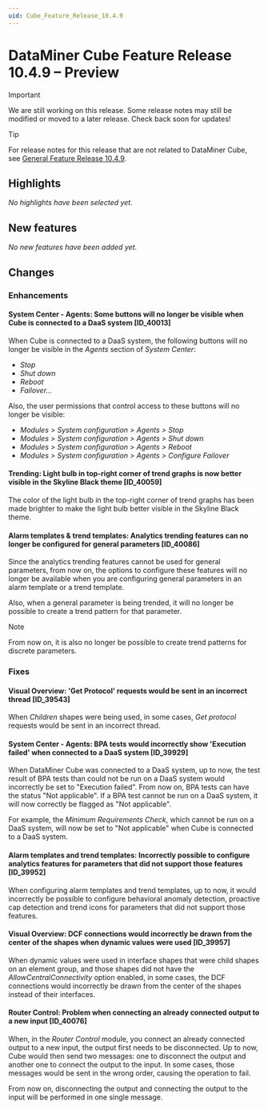 ```yaml
---
uid: Cube_Feature_Release_10.4.9
---
```


# DataMiner Cube Feature Release 10.4.9 – Preview

> [!IMPORTANT]
> We are still working on this release. Some release notes may still be modified or moved to a later release. Check back soon for updates!

> [!TIP]
> For release notes for this release that are not related to DataMiner Cube, see [General Feature Release 10.4.9](xref:General_Feature_Release_10.4.9).

## Highlights

*No highlights have been selected yet.*

## New features

*No new features have been added yet.*

## Changes

### Enhancements

#### System Center - Agents: Some buttons will no longer be visible when Cube is connected to a DaaS system [ID_40013]

<!-- MR 10.3.0 [CU18] / 10.4.0 [CU6] - FR 10.4.9 -->

When Cube is connected to a DaaS system, the following buttons will no longer be visible in the *Agents* section of *System Center*:

- *Stop*
- *Shut down*
- *Reboot*
- *Failover...*

Also, the user permissions that control access to these buttons will no longer be visible:

- *Modules > System configuration > Agents > Stop*
- *Modules > System configuration > Agents > Shut down*
- *Modules > System configuration > Agents > Reboot*
- *Modules > System configuration > Agents > Configure Failover*

#### Trending: Light bulb in top-right corner of trend graphs is now better visible in the Skyline Black theme [ID_40059]

<!-- MR 10.3.0 [CU18] / 10.4.0 [CU6] - FR 10.4.9 -->

The color of the light bulb in the top-right corner of trend graphs has been made brighter to make the light bulb better visible in the Skyline Black theme.

#### Alarm templates & trend templates: Analytics trending features can no longer be configured for general parameters [ID_40086]

<!-- MR 10.3.0 [CU18] / 10.4.0 [CU6] - FR 10.4.9 -->

Since the analytics trending features cannot be used for general parameters, from now on, the options to configure these features will no longer be available when you are configuring general parameters in an alarm template or a trend template.

Also, when a general parameter is being trended, it will no longer be possible to create a trend pattern for that parameter.

> [!NOTE]
> From now on, it is also no longer be possible to create trend patterns for discrete parameters.

### Fixes

#### Visual Overview: 'Get Protocol' requests would be sent in an incorrect thread [ID_39543]

<!-- MR 10.3.0 [CU18] / 10.4.0 [CU6] - FR 10.4.9 -->

When *Children* shapes were being used, in some cases, *Get protocol* requests would be sent in an incorrect thread.

#### System Center - Agents: BPA tests would incorrectly show 'Execution failed' when connected to a DaaS system [ID_39929]

<!-- MR 10.3.0 [CU18] / 10.4.0 [CU6] - FR 10.4.9 -->

When DataMiner Cube was connected to a DaaS system, up to now, the test result of BPA tests than could not be run on a DaaS system would incorrectly be set to "Execution failed". From now on, BPA tests can have the status "Not applicable". If a BPA test cannot be run on a DaaS system, it will now correctly be flagged as "Not applicable".

For example, the *Minimum Requirements Check*, which cannot be run on a DaaS system, will now be set to "Not applicable" when Cube is connected to a DaaS system.

#### Alarm templates and trend templates: Incorrectly possible to configure analytics features for parameters that did not support those features [ID_39952]

<!-- MR 10.3.0 [CU18]/10.4.0 [CU6] - FR 10.4.9 -->

When configuring alarm templates and trend templates, up to now, it would incorrectly be possible to configure behavioral anomaly detection, proactive cap detection and trend icons for parameters that did not support those features.

#### Visual Overview: DCF connections would incorrectly be drawn from the center of the shapes when dynamic values were used [ID_39957]

<!-- MR 10.3.0 [CU18]/10.4.0 [CU6] - FR 10.4.9 -->

When dynamic values were used in interface shapes that were child shapes on an element group, and those shapes did not have the *AllowCentralConnectivity* option enabled, in some cases, the DCF connections would incorrectly be drawn from the center of the shapes instead of their interfaces.

#### Router Control: Problem when connecting an already connected output to a new input [ID_40076]

<!-- MR 10.3.0 [CU18]/10.4.0 [CU6] - FR 10.4.9 -->

When, in the *Router Control* module, you connect an already connected output to a new input, the output first needs to be disconnected. Up to now, Cube would then send two messages: one to disconnect the output and another one to connect the output to the input. In some cases, those messages would be sent in the wrong order, causing the operation to fail.

From now on, disconnecting the output and connecting the output to the input will be performed in one single message.
